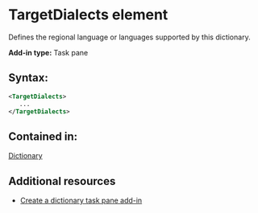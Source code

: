 
# TargetDialects element
Defines the regional language or languages supported by this dictionary.

 **Add-in type:** Task pane


## Syntax:


```XML
<TargetDialects>
   ...
</TargetDialects>
```


## Contained in:

[Dictionary](/reference/manifest/dictionary.md)


## Additional resources



- [Create a dictionary task pane add-in](../../docs/word/dictionary-task-pane-add-ins.md)
    
